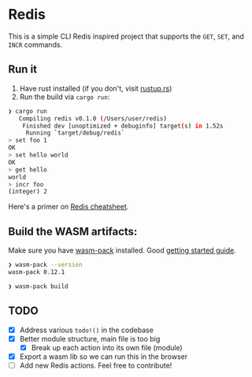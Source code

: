 # Redis

This is a simple CLI Redis inspired project that supports the `GET`, `SET`, and `INCR` commands.

## Run it

1. Have rust installed (if you don't, visit [rustup.rs](https://rustup.rs/))
1. Run the build via `cargo run`:

```sh
❯ cargo run
   Compiling redis v0.1.0 (/Users/user/redis)
    Finished dev [unoptimized + debuginfo] target(s) in 1.52s
     Running `target/debug/redis`
> set foo 1
OK
> set hello world
OK
> get hello
world
> incr foo
(integer) 2
```

Here's a primer on [Redis cheatsheet](https://developer.redis.com/howtos/quick-start/cheat-sheet/).

## Build the WASM artifacts:

Make sure you have [wasm-pack](https://rustwasm.github.io/wasm-pack/installer/) installed. Good [getting started guide](https://rustwasm.github.io/wasm-bindgen/introduction.html).

```sh
❯ wasm-pack --version
wasm-pack 0.12.1

❯ wasm-pack build
```

## TODO

- [x] Address various `todo!()` in the codebase
- [x] Better module structure, main file is too big
  - [x] Break up each action into its own file (module)
- [x] Export a wasm lib so we can run this in the browser
- [ ] Add new Redis actions. Feel free to contribute!

